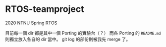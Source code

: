 # RTOS-teamproject
2020 NTNU Spring RTOS

目前每一個 dir 都是其中一個 Porting 的實驗台（？）
而各 Porting 的 `README.md` 則獨立放入各自的 dir 當中。
git log 的部份則被我先 merge 了。
